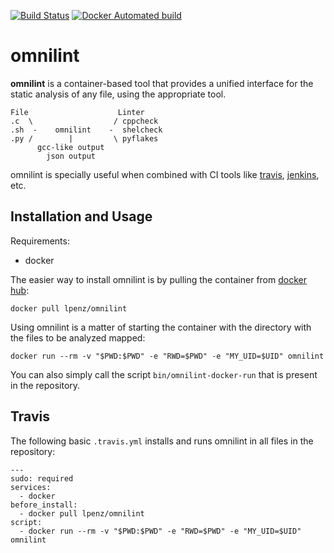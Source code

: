 [![Build Status](https://travis-ci.org/lpenz/omnilint.svg?branch=master)](https://travis-ci.org/lpenz/omnilint)
[![Docker Automated build](https://img.shields.io/docker/automated/lpenz/omnilint.svg)](https://hub.docker.com/r/lpenz/omnilint/builds/)

# omnilint

**omnilint** is a container-based tool that provides a unified interface for the
static analysis of any file, using the appropriate tool.

    File                    Linter
    .c  \                  / cppcheck
    .sh  -    omnilint    -  shelcheck
    .py /        |         \ pyflakes
          gcc-like output
            json output


omnilint is specially useful when combined with CI tools
like [travis](https://travis-ci.org), [jenkins](https://jenkins.io), etc.


## Installation and Usage

Requirements:
- docker


The easier way to install omnilint is by pulling the container from
[docker hub](https://hub.docker.com/r/lpenz/omnilint/):

    docker pull lpenz/omnilint

Using omnilint is a matter of starting the container with the directory with the
files to be analyzed mapped:

    docker run --rm -v "$PWD:$PWD" -e "RWD=$PWD" -e "MY_UID=$UID" omnilint

You can also simply call the script `bin/omnilint-docker-run` that is present in
the repository.


## Travis

The following basic `.travis.yml` installs and runs omnilint in all files in the
repository:

    ---
    sudo: required
    services:
      - docker
    before_install:
      - docker pull lpenz/omnilint
    script:
      - docker run --rm -v "$PWD:$PWD" -e "RWD=$PWD" -e "MY_UID=$UID" omnilint

